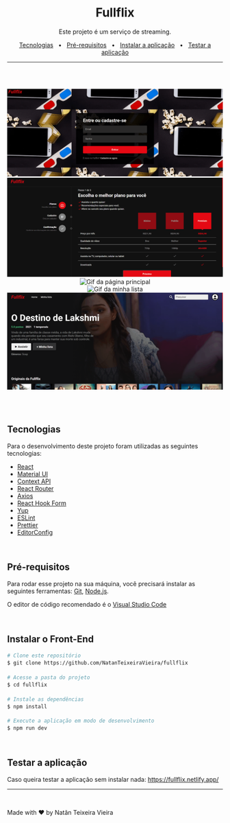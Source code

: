 <h1 align="center">Fullflix</h1>

<p align="center">Este projeto é um serviço de streaming.</p>

<p align="center">
    <a href="#tecnologias">Tecnologias</a> &nbsp;&nbsp;•&nbsp;&nbsp;
    <a href="#pré-requisitos">Pré-requisitos</a> &nbsp;&nbsp;•&nbsp;&nbsp;
    <a href="#instalar-o-front-end">Instalar a aplicação</a> &nbsp;&nbsp;•&nbsp;&nbsp;
    <a href="#testar-a-aplicação">Testar a aplicação</a>
</p>

---

<br><br>

<div align="center">
    <img alt="Gif do login" src="./.github/fullflixGifLogin.gif">
    <br>
    <img alt="Gif do cadastro" src="./.github/fullflixGifSignup.gif">
    <br>
    <img alt="Gif da página principal" src="./.github/fullflixGifHome.gif">
    <br>
    <img alt="Gif da minha lista" src="./.github/fullflixGifMyList.gif">
    <br>
    <img alt="Gif da opção de pesquisa e da conta" src="./.github/fullflixGifSearchAndAccount.gif">
</div>

<br><br>

## Tecnologias

Para o desenvolvimento deste projeto foram utilizadas as seguintes tecnologias:

- [React](https://reactjs.org/)
- [Material UI](https://mui.com/)
- [Context API](https://pt-br.reactjs.org/docs/context.html)
- [React Router](https://reactrouter.com/en/main)
- [Axios](https://axios-http.com/ptbr/)
- [React Hook Form](https://react-hook-form.com/)
- [Yup](https://github.com/jquense/yup)
- [ESLint](https://eslint.org/)
- [Prettier](https://prettier.io/)
- [EditorConfig](https://prettier.io/)

<br>

## Pré-requisitos

Para rodar esse projeto na sua máquina, você precisará instalar as seguintes ferramentas: [Git](https://git-scm.com), [Node.js](https://nodejs.org/en/).

O editor de código recomendado é o [Visual Studio Code](https://code.visualstudio.com/)

<br>

## Instalar o Front-End

```bash
# Clone este repositório
$ git clone https://github.com/NatanTeixeiraVieira/fullflix

# Acesse a pasta do projeto
$ cd fullflix

# Instale as dependências
$ npm install

# Execute a aplicação em modo de desenvolvimento
$ npm run dev
```

<br>

## Testar a aplicação

Caso queira testar a aplicação sem instalar nada: https://fullflix.netlify.app/

---

<br>

Made with ❤️ by Natãn Teixeira Vieira
